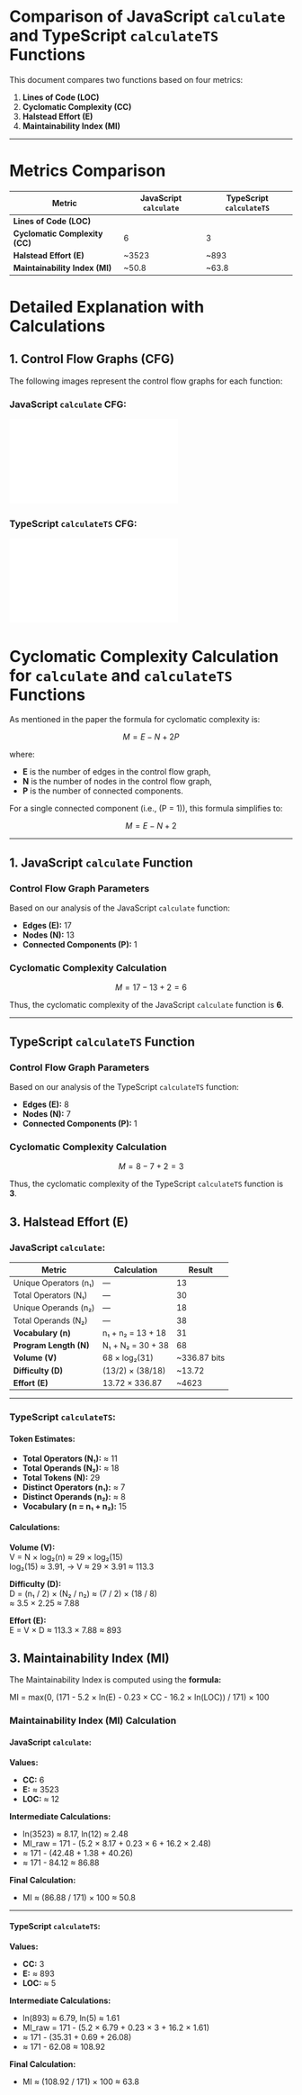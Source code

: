 # Comparison of JavaScript `calculate` and TypeScript `calculateTS` Functions

This document compares two functions based on four metrics:
1. **Lines of Code (LOC)**
2. **Cyclomatic Complexity (CC)**
3. **Halstead Effort (E)**
4. **Maintainability Index (MI)**


----
# Metrics Comparison

| Metric                  | JavaScript `calculate` | TypeScript `calculateTS` |
|-------------------------|----------------------|-------------------------|
|**Lines of Code (LOC)** |                      |                          |
| **Cyclomatic Complexity (CC)** | 6                    | 3                       |
| **Halstead Effort (E)**        | ~3523                | ~893                    |
| **Maintainability Index (MI)**  | ~50.8                | ~63.8                   |


# Detailed Explanation with Calculations

## 1. Control Flow Graphs (CFG)

The following images represent the control flow graphs for each function:

### JavaScript `calculate` CFG:
![JavaScript CFG](calculate_cfg.pdf)

### TypeScript `calculateTS` CFG:
![TypeScript CFG](calculateTS_cfg.pdf)

# Cyclomatic Complexity Calculation for `calculate` and `calculateTS` Functions

As mentioned in the paper the formula for cyclomatic complexity is: 

$$
M = E - N + 2P
$$

where:
- **E** is the number of edges in the control flow graph,
- **N** is the number of nodes in the control flow graph,
- **P** is the number of connected components.

For a single connected component (i.e., \(P = 1\)), this formula simplifies to:

$$
M = E - N + 2
$$

---

## 1. JavaScript `calculate` Function

### Control Flow Graph Parameters

Based on our analysis of the JavaScript `calculate` function:
- **Edges (E):** 17
- **Nodes (N):** 13
- **Connected Components (P):** 1

### Cyclomatic Complexity Calculation

$$
M = 17 - 13 + 2 = 6
$$

Thus, the cyclomatic complexity of the JavaScript `calculate` function is **6**.

---

##  TypeScript `calculateTS` Function

### Control Flow Graph Parameters

Based on our analysis of the TypeScript `calculateTS` function:
- **Edges (E):** 8
- **Nodes (N):** 7
- **Connected Components (P):** 1

### Cyclomatic Complexity Calculation

$$
M = 8 - 7 + 2 = 3
$$

Thus, the cyclomatic complexity of the TypeScript `calculateTS` function is **3**.


## 3. Halstead Effort (E)

### JavaScript `calculate`:
| **Metric**               | **Calculation**                      | **Result**       |
|--------------------------|--------------------------------------|------------------|
| Unique Operators (n₁)    | —                                    | 13               |
| Total Operators (N₁)     | —                                    | 30               |
| Unique Operands (n₂)     | —                                    | 18               |
| Total Operands (N₂)      | —                                    | 38               |
| **Vocabulary (n)**       | n₁ + n₂ = 13 + 18                    | 31               |
| **Program Length (N)**   | N₁ + N₂ = 30 + 38                    | 68               |
| **Volume (V)**           | 68 × log₂(31)                        | ~336.87 bits     |
| **Difficulty (D)**       | (13/2) × (38/18)                     | ~13.72           |
| **Effort (E)**           | 13.72 × 336.87                       | ~4623            |


---

### TypeScript `calculateTS`:

#### Token Estimates:
- **Total Operators (N₁):** ≈ 11  
- **Total Operands (N₂):** ≈ 18  
- **Total Tokens (N):** 29  
- **Distinct Operators (n₁):** ≈ 7  
- **Distinct Operands (n₂):** ≈ 8  
- **Vocabulary (n = n₁ + n₂):** 15  

#### Calculations:

**Volume (V):**  
V = N × log₂(n) ≈ 29 × log₂(15)  
log₂(15) ≈ 3.91, → V ≈ 29 × 3.91 ≈ 113.3  

**Difficulty (D):**  
D = (n₁ / 2) × (N₂ / n₂) ≈ (7 / 2) × (18 / 8)  
≈ 3.5 × 2.25 ≈ 7.88  

**Effort (E):**  
E = V × D ≈ 113.3 × 7.88 ≈ 893  


## 3. Maintainability Index (MI)

The Maintainability Index is computed using the **formula:**

MI = max(0, (171 - 5.2 × ln(E) - 0.23 × CC - 16.2 × ln(LOC)) / 171) × 100

### Maintainability Index (MI) Calculation

#### JavaScript `calculate`:

**Values:**
- **CC:** 6
- **E:** ≈ 3523
- **LOC:** ≈ 12

**Intermediate Calculations:**
- ln(3523) ≈ 8.17, ln(12) ≈ 2.48  
- MI_raw = 171 - (5.2 × 8.17 + 0.23 × 6 + 16.2 × 2.48)  
- ≈ 171 - (42.48 + 1.38 + 40.26)  
- ≈ 171 - 84.12 ≈ 86.88  

**Final Calculation:**
- MI ≈ (86.88 / 171) × 100 ≈ 50.8  

---

#### TypeScript `calculateTS`:

**Values:**
- **CC:** 3
- **E:** ≈ 893
- **LOC:** ≈ 5

**Intermediate Calculations:**
- ln(893) ≈ 6.79, ln(5) ≈ 1.61  
- MI_raw = 171 - (5.2 × 6.79 + 0.23 × 3 + 16.2 × 1.61)  
- ≈ 171 - (35.31 + 0.69 + 26.08)  
- ≈ 171 - 62.08 ≈ 108.92  

**Final Calculation:**
- MI ≈ (108.92 / 171) × 100 ≈ 63.8  
